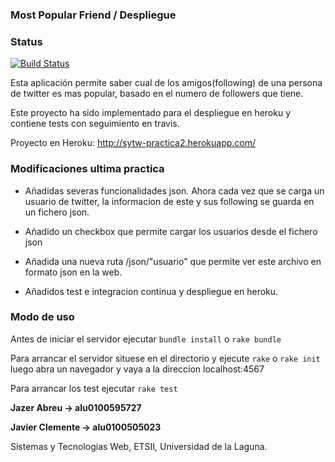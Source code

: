 ### Most Popular Friend / Despliegue

### Status 
[![Build Status](https://travis-ci.org/alu0100595727/sytw_practica2_despliegue_heroku.svg?branch=master)](https://travis-ci.org/alu0100595727/sytw_practica2_despliegue_heroku)


Esta aplicación permite saber cual de los amigos(following) de una persona de twitter es mas popular, basado en el numero de followers que tiene.

Este proyecto ha sido implementado para el despliegue en heroku y contiene tests con seguimiento en travis.

Proyecto en Heroku: http://sytw-practica2.herokuapp.com/

### Modificaciones ultima practica

- Añadidas severas funcionalidades json. Ahora cada vez que se carga un usuario de twitter, la informacion de este y sus following se guarda en un fichero json.

- Añadido un checkbox que permite cargar los usuarios desde el fichero json

- Añadida una nueva ruta /json/"usuario" que permite ver este archivo en formato json en la web.

- Añadidos test e integracion continua y despliegue en heroku.
 

### Modo de uso

Antes de iniciar el servidor ejecutar `bundle install` o `rake bundle`

Para arrancar el servidor situese en el directorio y ejecute `rake` o `rake init` luego abra un navegador y vaya a la direccion localhost:4567

Para arrancar los test ejecutar `rake test`

**Jazer Abreu -> alu0100595727**

**Javier Clemente -> alu0100505023**

Sistemas y Tecnologias Web, ETSII, Universidad de la Laguna.
